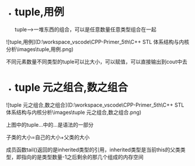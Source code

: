 - # tuple,用例
  tuple-->一堆东西的组合，可以是任意数量任意类型组合在一起

![tuple,用例](D:\workspace_vscode\CPP-Primer_5th\C++ STL 体系结构与内核分析\images\tuple,用例.png)  

不同元素数量不同类型的tuple可以比大小，可以赋值，可以直接输出到cout中去

- # tuple 元之组合,数之组合

![tuple 元之组合,数之组合](D:\workspace_vscode\CPP-Primer_5th\C++ STL 体系结构与内核分析\images\tuple 元之组合,数之组合.png)  

上图中的tuple...中的...是语法的一部分

子类的大小=自己的大小+父类的大小

成员函数tail()返回的是inherited类型的引用，inherited类型是当前this的父类类型，即指向的是类型数量-1之后剩余的那几个组成的内存空间 

 
